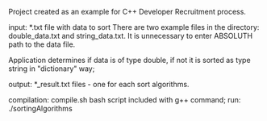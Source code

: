 Project created as an example for C++ Developer Recruitment process.

input: *.txt file with data to sort
There are two example files in the directory: double_data.txt and string_data.txt. It is unnecessary to enter ABSOLUTH path to the data file. 

Application determines if data is of type double, if not it is sorted as type string in "dictionary" way;

output: *_result.txt files - one for each sort algorithms.

compilation: compile.sh bash script included with g++ command;
run: ./sortingAlgorithms
